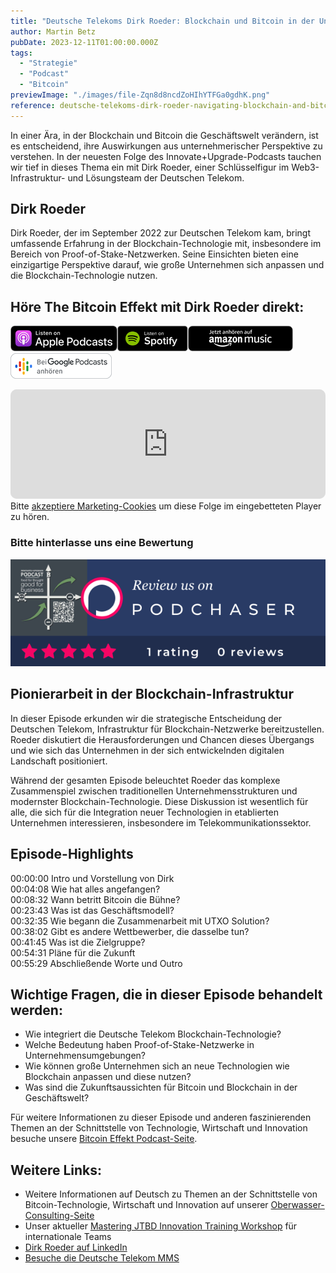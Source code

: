 ```yaml
---
title: "Deutsche Telekoms Dirk Roeder: Blockchain und Bitcoin in der Unternehmenswelt"
author: Martin Betz
pubDate: 2023-12-11T01:00:00.000Z
tags:
  - "Strategie"
  - "Podcast"
  - "Bitcoin"
previewImage: "./images/file-Zqn8d8ncdZoHIhYTFGa0gdhK.png"
reference: deutsche-telekoms-dirk-roeder-navigating-blockchain-and-bitcoin-in-the-corporate-world
---
```


In einer Ära, in der Blockchain und Bitcoin die Geschäftswelt verändern, ist es entscheidend, ihre Auswirkungen aus unternehmerischer Perspektive zu verstehen. In der neuesten Folge des Innovate+Upgrade-Podcasts tauchen wir tief in dieses Thema ein mit Dirk Roeder, einer Schlüsselfigur im Web3-Infrastruktur- und Lösungsteam der Deutschen Telekom.

## Dirk Roeder

Dirk Roeder, der im September 2022 zur Deutschen Telekom kam, bringt umfassende Erfahrung in der Blockchain-Technologie mit, insbesondere im Bereich von Proof-of-Stake-Netzwerken. Seine Einsichten bieten eine einzigartige Perspektive darauf, wie große Unternehmen sich anpassen und die Blockchain-Technologie nutzen.

## Höre The Bitcoin Effekt mit Dirk Roeder direkt:

[![](./images/listen-on-apple-podcast.png)](https://https://podcasts.apple.com/us/podcast/e207-deutsche-telekom-goes-lightning-with-dirk-r%C3%B6der/id1718939630?i=1000636925173&itsct=podcast_box&itscg=30200&ls=1)[![](./images/listen-on-spotify.png)](https://open.spotify.com/episode/2uDl9T6gPppifpTrCLEbFF?si=a3c3adf4edc14bb3)[![](./images/ListenOn_AmazonMusic_button_Black_RGB_5X_DE-300x73.png)](https://music.amazon.de/podcasts/56f81b63-2dcd-438f-808c-f0e287d637a4/episodes/d88241d4-546c-4cc7-8d1e-fcc1a6e9d21e/the-bitcoin-effekt---your-business-podcast-e207---deutsche-telekom-goes-lightning-with-dirk-r%C3%B6der---how-to-orange-pill-an-enterprise)[![jobs to be done podcast](./images/DE_Google_Podcasts_Badge_8x-300x76.png)](https://podcasts.google.com/feed/aHR0cHM6Ly9hbmNob3IuZm0vcy9jNmExMzVhOC9wb2RjYXN0L3Jzcw/episode/ODk2ODllYzktYzZlZS00ZTU1LTk3YmMtYjEzOTRhZTAyYzJh?sa=X&ved=0CAgQuIEEahcKEwjQ0rHZ1_uCAxUAAAAAHQAAAAAQCg)

<iframe
  id="embedPlayer"
  data-osano="MARKETING" src="https://embed.podcasts.apple.com/us/podcast/e207-deutsche-telekom-goes-lightning-with-dirk-r%C3%B6der/id1718939630?i=1000636925173&amp;itsct=podcast_box_player&amp;itscg=30200&amp;ls=1&amp;theme=auto"
  style="width: 100%; max-width: 660px; overflow: hidden; border-radius: 10px; transform: translateZ(0px); animation: 2s 6 loading-indicator; background-color: #e4e4e4;"
  height="175px"
  frameborder="0"
  sandbox="allow-forms allow-popups allow-same-origin allow-scripts allow-top-navigation-by-user-activation"
></iframe>

<div class="cookieconsent-optout-marketing">
  Bitte <a href="javascript:Osano.cm.showDialog()">akzeptiere Marketing-Cookies</a> um diese Folge im eingebetteten Player zu hören.
</div>

### Bitte hinterlasse uns eine Bewertung

[![Podchaser - Innovate+Upgrade](./images/TCASP632678.png)](https://www.podchaser.com/podcasts/the-bitcoin-effekt-your-busine-4968955/reviews)

## Pionierarbeit in der Blockchain-Infrastruktur

In dieser Episode erkunden wir die strategische Entscheidung der Deutschen Telekom, Infrastruktur für Blockchain-Netzwerke bereitzustellen. Roeder diskutiert die Herausforderungen und Chancen dieses Übergangs und wie sich das Unternehmen in der sich entwickelnden digitalen Landschaft positioniert.

Während der gesamten Episode beleuchtet Roeder das komplexe Zusammenspiel zwischen traditionellen Unternehmensstrukturen und modernster Blockchain-Technologie. Diese Diskussion ist wesentlich für alle, die sich für die Integration neuer Technologien in etablierten Unternehmen interessieren, insbesondere im Telekommunikationssektor.

## Episode-Highlights

00:00:00 Intro und Vorstellung von Dirk<br>
00:04:08 Wie hat alles angefangen?<br>
00:08:32 Wann betritt Bitcoin die Bühne?<br>
00:23:43 Was ist das Geschäftsmodell?<br>
00:32:35 Wie begann die Zusammenarbeit mit UTXO Solution?<br>
00:38:02 Gibt es andere Wettbewerber, die dasselbe tun?<br>
00:41:45 Was ist die Zielgruppe?<br>
00:54:31 Pläne für die Zukunft<br>
00:55:29 Abschließende Worte und Outro

## Wichtige Fragen, die in dieser Episode behandelt werden:

- Wie integriert die Deutsche Telekom Blockchain-Technologie?
- Welche Bedeutung haben Proof-of-Stake-Netzwerke in Unternehmensumgebungen?
- Wie können große Unternehmen sich an neue Technologien wie Blockchain anpassen und diese nutzen?
- Was sind die Zukunftsaussichten für Bitcoin und Blockchain in der Geschäftswelt?

Für weitere Informationen zu dieser Episode und anderen faszinierenden Themen an der Schnittstelle von Technologie, Wirtschaft und Innovation besuche unsere [Bitcoin Effekt Podcast-Seite](/podcast/).

## Weitere Links:

- Weitere Informationen auf Deutsch zu Themen an der Schnittstelle von Bitcoin-Technologie, Wirtschaft und Innovation auf unserer [Oberwasser-Consulting-Seite](/thema/bitcoin/)
- Unser aktueller [Mastering JTBD Innovation Training Workshop](/leistungen/mastering-jobs-to-be-done-online-workshop/) für internationale Teams
- [Dirk Roeder auf LinkedIn](https://www.linkedin.com/in/droeder72/)
- [Besuche die Deutsche Telekom MMS](https://www.telekom-mms.com/)
